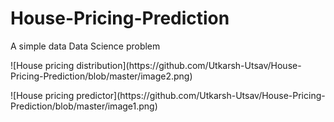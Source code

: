 # House-Pricing-Prediction
<P>A simple data Data Science problem</P>
<P>![House pricing distribution](https://github.com/Utkarsh-Utsav/House-Pricing-Prediction/blob/master/image2.png)</p>
<p>![House pricing predictor](https://github.com/Utkarsh-Utsav/House-Pricing-Prediction/blob/master/image1.png)</p>
